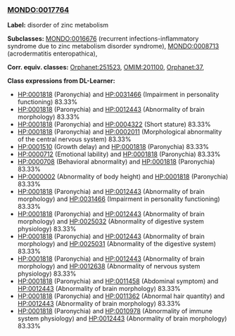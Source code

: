 
### [MONDO:0017764](http://purl.obolibrary.org/obo/MONDO_0017764)
**Label:** disorder of zinc metabolism

**Subclasses:** [MONDO:0016676](http://purl.obolibrary.org/obo/MONDO_0016676) (recurrent infections-inflammatory syndrome due to zinc metabolism disorder syndrome), [MONDO:0008713](http://purl.obolibrary.org/obo/MONDO_0008713) (acrodermatitis enteropathica), 

**Corr. equiv. classes:** [Orphanet:251523](http://www.orpha.net/ORDO/Orphanet_251523), [OMIM:201100](http://purl.obolibrary.org/obo/OMIM_201100), [Orphanet:37](http://www.orpha.net/ORDO/Orphanet_37), 

**Class expressions from DL-Learner:**

- [HP:0001818](http://purl.obolibrary.org/obo/HP_0001818) (Paronychia) and [HP:0031466](http://purl.obolibrary.org/obo/HP_0031466) (Impairment in personality functioning) 83.33%
- [HP:0001818](http://purl.obolibrary.org/obo/HP_0001818) (Paronychia) and [HP:0012443](http://purl.obolibrary.org/obo/HP_0012443) (Abnormality of brain morphology) 83.33%
- [HP:0001818](http://purl.obolibrary.org/obo/HP_0001818) (Paronychia) and [HP:0004322](http://purl.obolibrary.org/obo/HP_0004322) (Short stature) 83.33%
- [HP:0001818](http://purl.obolibrary.org/obo/HP_0001818) (Paronychia) and [HP:0002011](http://purl.obolibrary.org/obo/HP_0002011) (Morphological abnormality of the central nervous system) 83.33%
- [HP:0001510](http://purl.obolibrary.org/obo/HP_0001510) (Growth delay) and [HP:0001818](http://purl.obolibrary.org/obo/HP_0001818) (Paronychia) 83.33%
- [HP:0000712](http://purl.obolibrary.org/obo/HP_0000712) (Emotional lability) and [HP:0001818](http://purl.obolibrary.org/obo/HP_0001818) (Paronychia) 83.33%
- [HP:0000708](http://purl.obolibrary.org/obo/HP_0000708) (Behavioral abnormality) and [HP:0001818](http://purl.obolibrary.org/obo/HP_0001818) (Paronychia) 83.33%
- [HP:0000002](http://purl.obolibrary.org/obo/HP_0000002) (Abnormality of body height) and [HP:0001818](http://purl.obolibrary.org/obo/HP_0001818) (Paronychia) 83.33%
- [HP:0001818](http://purl.obolibrary.org/obo/HP_0001818) (Paronychia) and [HP:0012443](http://purl.obolibrary.org/obo/HP_0012443) (Abnormality of brain morphology) and [HP:0031466](http://purl.obolibrary.org/obo/HP_0031466) (Impairment in personality functioning) 83.33%
- [HP:0001818](http://purl.obolibrary.org/obo/HP_0001818) (Paronychia) and [HP:0012443](http://purl.obolibrary.org/obo/HP_0012443) (Abnormality of brain morphology) and [HP:0025032](http://purl.obolibrary.org/obo/HP_0025032) (Abnormality of digestive system physiology) 83.33%
- [HP:0001818](http://purl.obolibrary.org/obo/HP_0001818) (Paronychia) and [HP:0012443](http://purl.obolibrary.org/obo/HP_0012443) (Abnormality of brain morphology) and [HP:0025031](http://purl.obolibrary.org/obo/HP_0025031) (Abnormality of the digestive system) 83.33%
- [HP:0001818](http://purl.obolibrary.org/obo/HP_0001818) (Paronychia) and [HP:0012443](http://purl.obolibrary.org/obo/HP_0012443) (Abnormality of brain morphology) and [HP:0012638](http://purl.obolibrary.org/obo/HP_0012638) (Abnormality of nervous system physiology) 83.33%
- [HP:0001818](http://purl.obolibrary.org/obo/HP_0001818) (Paronychia) and [HP:0011458](http://purl.obolibrary.org/obo/HP_0011458) (Abdominal symptom) and [HP:0012443](http://purl.obolibrary.org/obo/HP_0012443) (Abnormality of brain morphology) 83.33%
- [HP:0001818](http://purl.obolibrary.org/obo/HP_0001818) (Paronychia) and [HP:0011362](http://purl.obolibrary.org/obo/HP_0011362) (Abnormal hair quantity) and [HP:0012443](http://purl.obolibrary.org/obo/HP_0012443) (Abnormality of brain morphology) 83.33%
- [HP:0001818](http://purl.obolibrary.org/obo/HP_0001818) (Paronychia) and [HP:0010978](http://purl.obolibrary.org/obo/HP_0010978) (Abnormality of immune system physiology) and [HP:0012443](http://purl.obolibrary.org/obo/HP_0012443) (Abnormality of brain morphology) 83.33%


